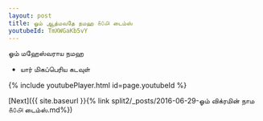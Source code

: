 ```yaml
---
layout: post
title: ஓம் ஆத்மவதே நமஹ ௧௦௮ டைம்ஸ்
youtubeId: TmXWGaKb5vY
---
```

 
 
 ஓம் மஹேஸ்வராய நமஹ  
 
 -  யார் மிகப்பெரிய கடவுள் 
 
  
 
  
 
 
 
 
 
 


{% include youtubePlayer.html id=page.youtubeId %}
 
[Next]({{ site.baseurl }}{% link  split2/_posts/2016-06-29-ஓம் விக்ரமின் நாம ௧௦௮ டைம்ஸ்.md%})
 
